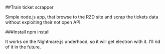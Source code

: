 ##Train ticket scrapper

Simple node.js app, that browse to the RZD site and scrap the tickets data without exploiting their not open API.

###Install
npm install

It works on the Nightmare.js underhood, so it will get electron with it. 
I'll rid of it in the future.
